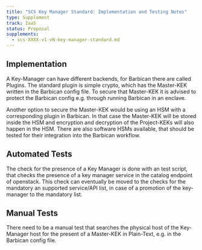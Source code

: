 ```yaml
---
title: "SCS Key Manager Standard: Implementation and Testing Notes"
type: Supplement
track: IaaS
status: Proposal
supplements:
  - scs-XXXX-v1-vN-key-manager-standard.md
---
```


## Implementation

A Key-Manager can have different backends, for Barbican there are called Plugins.
The standard plugin is simple crypto, which has the Master-KEK written in the Barbican config file.
To secure that Master-KEK it is advised to protect the Barbican config e.g. through running Barbican in an enclave.

Another option to secure the Master-KEK would be using an HSM with a corresponding plugin in Barbican.
In that case the Master-KEK will be stored inside the HSM and encryption and decryption of the Project-KEKs will also happen in the HSM.
There are also software HSMs available, that should be tested for their integration into the Barbican workflow.

## Automated Tests

The check for the presence of a Key Manager is done with an test script, that checks the presence of a key manager service in the catalog endpoint of openstack.
This check can eventually be moved to the checks for the mandatory an supported service/API list, in case of a promotion of the key-manager to the mandatory list.

## Manual Tests

There need to be a manual test that searches the physical host of the Key-Manager host for the present of a Master-KEK in Plain-Text, e.g. in the Barbican config file.
